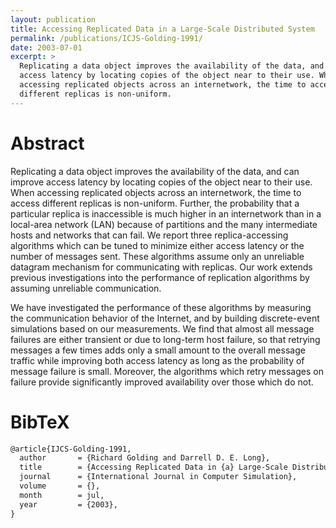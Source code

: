 ```yaml
---
layout: publication
title: Accessing Replicated Data in a Large-Scale Distributed System
permalink: /publications/ICJS-Golding-1991/
date: 2003-07-01
excerpt: >
  Replicating a data object improves the availability of the data, and can improve
  access latency by locating copies of the object near to their use. When
  accessing replicated objects across an internetwork, the time to access
  different replicas is non-uniform.
---
```


# Abstract

Replicating a data object improves the availability of the data, and can improve
access latency by locating copies of the object near to their use. When
accessing replicated objects across an internetwork, the time to access
different replicas is non-uniform. Further, the probability that a particular
replica is inaccessible is much higher in an internetwork than in a local-area
network (LAN) because of partitions and the many intermediate hosts and networks
that can fail. We report three replica-accessing algorithms which can be tuned
to minimize either access latency or the number of messages sent. These
algorithms assume only an unreliable datagram mechanism for communicating with
replicas. Our work extends previous investigations into the performance of
replication algorithms by assuming unreliable communication.

We have investigated the performance of these algorithms by measuring the
communication behavior of the Internet, and by building discrete-event
simulations based on our measurements. We find that almost all message failures
are either transient or due to long-term host failure, so that retrying messages
a few times adds only a small amount to the overall message traffic while
improving both access latency as long as the probability of message failure is
small. Moreover, the algorithms which retry messages on failure provide
significantly improved availability over those which do not.

# BibTeX

```latex
@article{IJCS-Golding-1991,
  author       = {Richard Golding and Darrell D. E. Long},
  title        = {Accessing Replicated Data in {a} Large-Scale Distributed System},
  journal      = {International Journal in Computer Simulation},
  volume       = {},
  month        = jul,
  year         = {2003},
}
```
